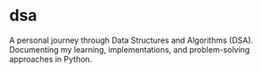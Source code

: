 # dsa
A personal journey through Data Structures and Algorithms (DSA). Documenting my learning, implementations, and problem-solving approaches in Python.
